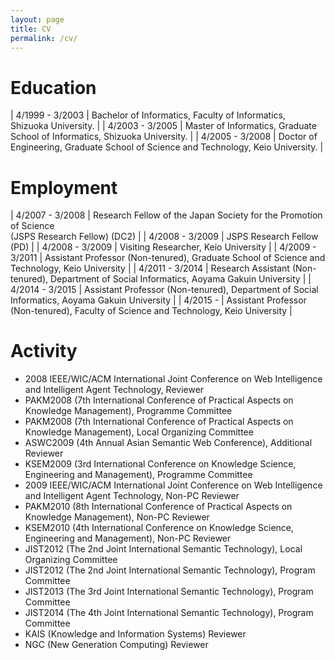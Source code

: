 ```yaml
---
layout: page
title: CV
permalink: /cv/
---
```


# Education

| 4/1999 - 3/2003 | Bachelor of Informatics, Faculty of Informatics, Shizuoka University. |
| 4/2003 - 3/2005 | Master of Informatics, Graduate School of Informatics, Shizuoka University. |
| 4/2005 - 3/2008 |  Doctor of Engineering, Graduate School of Science and Technology, Keio University. |

# Employment

| 4/2007 - 3/2008 | Research Fellow of the Japan Society for the Promotion of Science <br/> (JSPS Research Fellow) (DC2) |
| 4/2008 - 3/2009 | JSPS Research Fellow (PD) |
| 4/2008 - 3/2009 | Visiting Researcher, Keio University |
| 4/2009 - 3/2011 | Assistant Professor (Non-tenured), Graduate School of Science and Technology, Keio University |
| 4/2011 - 3/2014 | Research Assistant (Non-tenured), Department of Social Informatics, Aoyama Gakuin University |
| 4/2014 - 3/2015 | Assistant Professor (Non-tenured), Department of Social Informatics, Aoyama Gakuin University |
| 4/2015 -        | Assistant Professor (Non-tenured), Faculty of Science and Technology, Keio University |

# Activity
* 2008 IEEE/WIC/ACM International Joint Conference on Web Intelligence and Intelligent Agent Technology, Reviewer 
* PAKM2008 (7th International Conference of Practical Aspects on Knowledge Management), Programme Committee 
* PAKM2008 (7th International Conference of Practical Aspects on Knowledge Management), Local Organizing Committee
* ASWC2009 (4th Annual Asian Semantic Web Conference), Additional Reviewer  
* KSEM2009 (3rd International Conference on Knowledge Science, Engineering and Management), Programme Committee
* 2009 IEEE/WIC/ACM International Joint Conference on Web Intelligence and Intelligent Agent Technology, Non-PC Reviewer
* PAKM2010 (8th International Conference of Practical Aspects on Knowledge Management), Non-PC Reviewer
* KSEM2010 (4th International Conference on Knowledge Science, Engineering and Management), Non-PC Reviewer   
* JIST2012 (The 2nd Joint International Semantic Technology), Local Organizing Committee
* JIST2012 (The 2nd Joint International Semantic Technology), Program Committee
* JIST2013 (The 3rd Joint International Semantic Technology), Program Committee
* JIST2014 (The 4th Joint International Semantic Technology), Program Committee
* KAIS (Knowledge and Information Systems) Reviewer
* NGC (New Generation Computing) Reviewer
